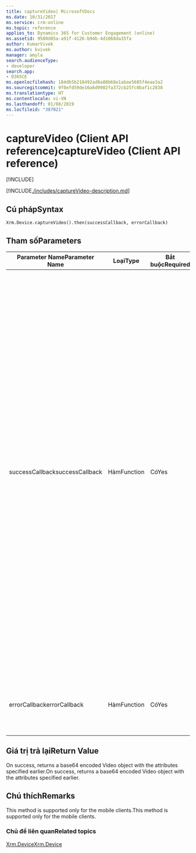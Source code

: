```yaml
---
title: captureVideo| MicrosoftDocs
ms.date: 10/31/2017
ms.service: crm-online
ms.topic: reference
applies_to: Dynamics 365 for Customer Engagement (online)
ms.assetid: 9580d05a-a91f-4126-b94b-4d1068da35fa
author: KumarVivek
ms.author: kvivek
manager: amyla
search.audienceType:
- developer
search.app:
- D365CE
ms.openlocfilehash: 184db5b218492ad8a80b68e1abae5685f4eae3a2
ms.sourcegitcommit: 9f0efd59de16a6d9902fa372cb25fc0baf1c2838
ms.translationtype: HT
ms.contentlocale: vi-VN
ms.lasthandoff: 01/08/2019
ms.locfileid: "387021"
---
```

# <a name="capturevideo-client-api-reference"></a><span data-ttu-id="25af0-102">captureVideo (Client API reference)</span><span class="sxs-lookup"><span data-stu-id="25af0-102">captureVideo (Client API reference)</span></span>

[!INCLUDE[](../../../../includes/cc_applies_to_update_9_0_0.md)]

[!INCLUDE[./includes/captureVideo-description.md](./includes/captureVideo-description.md)]


## <a name="syntax"></a><span data-ttu-id="25af0-103">Cú pháp</span><span class="sxs-lookup"><span data-stu-id="25af0-103">Syntax</span></span>

`Xrm.Device.captureVideo().then(successCallback, errorCallback)`

## <a name="parameters"></a><span data-ttu-id="25af0-104">Tham số</span><span class="sxs-lookup"><span data-stu-id="25af0-104">Parameters</span></span>

| <span data-ttu-id="25af0-105">Parameter Name</span><span class="sxs-lookup"><span data-stu-id="25af0-105">Parameter Name</span></span>        | <span data-ttu-id="25af0-106">Loại</span><span class="sxs-lookup"><span data-stu-id="25af0-106">Type</span></span>           | <span data-ttu-id="25af0-107">Bắt buộc</span><span class="sxs-lookup"><span data-stu-id="25af0-107">Required</span></span>  |<span data-ttu-id="25af0-108">Mô tả</span><span class="sxs-lookup"><span data-stu-id="25af0-108">Description</span></span>  |
| ------------- |-------------| -----|-----|
|<span data-ttu-id="25af0-109">successCallback</span><span class="sxs-lookup"><span data-stu-id="25af0-109">successCallback</span></span> |<span data-ttu-id="25af0-110">Hàm</span><span class="sxs-lookup"><span data-stu-id="25af0-110">Function</span></span> | <span data-ttu-id="25af0-111">Có</span><span class="sxs-lookup"><span data-stu-id="25af0-111">Yes</span></span>|<span data-ttu-id="25af0-112">A function to call when Video is returned.</span><span class="sxs-lookup"><span data-stu-id="25af0-112">A function to call when Video is returned.</span></span> <span data-ttu-id="25af0-113">A base64 encoded Video object with the following attributes is passed to the function:</span><span class="sxs-lookup"><span data-stu-id="25af0-113">A base64 encoded Video object with the following attributes is passed to the function:</span></span><br/><span data-ttu-id="25af0-114">- **fileContent**: Contents of the Video file.</span><span class="sxs-lookup"><span data-stu-id="25af0-114">- **fileContent**: Contents of the Video file.</span></span> <span data-ttu-id="25af0-115">Chuỗi</span><span class="sxs-lookup"><span data-stu-id="25af0-115">String</span></span> <br/><span data-ttu-id="25af0-116">- **fileName**: Name of the Video file.</span><span class="sxs-lookup"><span data-stu-id="25af0-116">- **fileName**: Name of the Video file.</span></span> <span data-ttu-id="25af0-117">String.</span><span class="sxs-lookup"><span data-stu-id="25af0-117">String.</span></span><br/><span data-ttu-id="25af0-118">- **fileSize**: Size of the Video file in KB.</span><span class="sxs-lookup"><span data-stu-id="25af0-118">- **fileSize**: Size of the Video file in KB.</span></span> <span data-ttu-id="25af0-119">Số.</span><span class="sxs-lookup"><span data-stu-id="25af0-119">Number.</span></span><br/><span data-ttu-id="25af0-120">- **mimeType**: Video file MIME type.</span><span class="sxs-lookup"><span data-stu-id="25af0-120">- **mimeType**: Video file MIME type.</span></span> <span data-ttu-id="25af0-121">String.</span><span class="sxs-lookup"><span data-stu-id="25af0-121">String.</span></span>|
|<span data-ttu-id="25af0-122">errorCallback</span><span class="sxs-lookup"><span data-stu-id="25af0-122">errorCallback</span></span> |<span data-ttu-id="25af0-123">Hàm</span><span class="sxs-lookup"><span data-stu-id="25af0-123">Function</span></span> | <span data-ttu-id="25af0-124">Có</span><span class="sxs-lookup"><span data-stu-id="25af0-124">Yes</span></span>|<span data-ttu-id="25af0-125">A function to call when the operation fails.</span><span class="sxs-lookup"><span data-stu-id="25af0-125">A function to call when the operation fails.</span></span> |
 

## <a name="return-value"></a><span data-ttu-id="25af0-126">Giá trị trả lại</span><span class="sxs-lookup"><span data-stu-id="25af0-126">Return Value</span></span>
<span data-ttu-id="25af0-127">On success, returns a base64 encoded Video object with the attributes specified earlier.</span><span class="sxs-lookup"><span data-stu-id="25af0-127">On success, returns a base64 encoded Video object with the attributes specified earlier.</span></span>

## <a name="remarks"></a><span data-ttu-id="25af0-128">Chú thích</span><span class="sxs-lookup"><span data-stu-id="25af0-128">Remarks</span></span>
<span data-ttu-id="25af0-129">This method is supported only for the mobile clients.</span><span class="sxs-lookup"><span data-stu-id="25af0-129">This method is supported only for the mobile clients.</span></span>

### <a name="related-topics"></a><span data-ttu-id="25af0-130">Chủ đề liên quan</span><span class="sxs-lookup"><span data-stu-id="25af0-130">Related topics</span></span>
[<span data-ttu-id="25af0-131">Xrm.Device</span><span class="sxs-lookup"><span data-stu-id="25af0-131">Xrm.Device</span></span>](../xrm-device.md)

